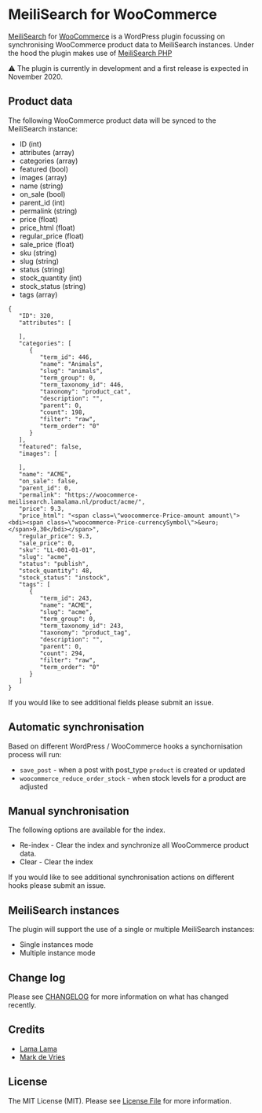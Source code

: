 # MeiliSearch for WooCommerce
[MeiliSearch](https://www.meilisearch.com/) for [WooCommerce](https://woocommerce.com/) is a WordPress plugin focussing on synchronising WooCommerce product data to MeiliSearch instances. Under the hood the plugin makes use of [MeiliSearch PHP](https://github.com/meilisearch/meilisearch-php)

⚠️ The plugin is currently in development and a first release is expected in November 2020.

## Product data
The following WooCommerce product data will be synced to the MeiliSearch instance:

* ID (int)
* attributes (array)
* categories (array)
* featured (bool)
* images (array)
* name (string)
* on_sale (bool)
* parent_id (int)
* permalink (string)
* price (float)
* price_html (float)
* regular_price (float)
* sale_price (float)
* sku (string)
* slug (string)
* status (string)
* stock_quantity (int)
* stock_status (string)
* tags (array)

```
{
   "ID": 320,
   "attributes": [
      
   ],
   "categories": [
      {
         "term_id": 446,
         "name": "Animals",
         "slug": "animals",
         "term_group": 0,
         "term_taxonomy_id": 446,
         "taxonomy": "product_cat",
         "description": "",
         "parent": 0,
         "count": 198,
         "filter": "raw",
         "term_order": "0"
      }
   ],
   "featured": false,
   "images": [
      
   ],
   "name": "ACME",
   "on_sale": false,
   "parent_id": 0,
   "permalink": "https://woocommerce-meilisearch.lamalama.nl/product/acme/",
   "price": 9.3,
   "price_html": "<span class=\"woocommerce-Price-amount amount\"><bdi><span class=\"woocommerce-Price-currencySymbol\">&euro;</span>9,30</bdi></span>",
   "regular_price": 9.3,
   "sale_price": 0,
   "sku": "LL-001-01-01",
   "slug": "acme",
   "status": "publish",
   "stock_quantity": 48,
   "stock_status": "instock",
   "tags": [
      {
         "term_id": 243,
         "name": "ACME",
         "slug": "acme",
         "term_group": 0,
         "term_taxonomy_id": 243,
         "taxonomy": "product_tag",
         "description": "",
         "parent": 0,
         "count": 294,
         "filter": "raw",
         "term_order": "0"
      }
   ]
}
```

If you would like to see additional fields please submit an issue.

## Automatic synchronisation
Based on different WordPress / WooCommerce hooks a synchornisation process will run:

* ```save_post``` - when a post with post_type ```product``` is created or updated
* ```woocommerce_reduce_order_stock``` - when stock levels for a product are adjusted

## Manual synchronisation
The following options are available for the index.

* Re-index - Clear the index and synchronize all WooCommerce product data.
* Clear - Clear the index

If you would like to see additional synchronisation actions on different hooks please submit an issue.

## MeiliSearch instances
The plugin will support the use of a single or multiple MeiliSearch instances:

* Single instances mode
* Multiple instance mode

## Change log

Please see [CHANGELOG](CHANGELOG.md) for more information on what has changed recently.

## Credits

- [Lama Lama](https://github.com/lamalamaNL)
- [Mark de Vries](https://github.com/lamalamaMark)

## License

The MIT License (MIT). Please see [License File](LICENSE.md) for more information.
